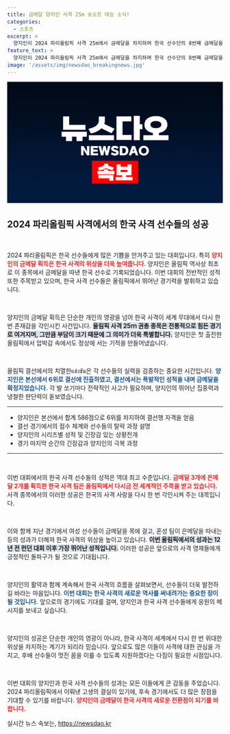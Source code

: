 ```yaml
---
title: 금메달 양지인 사격 25m 슛오프 대승 소식!
categories:
  - 스포츠
excerpt: >
  양지인이 2024 파리올림픽 사격 25m에서 금메달을 차지하며 한국 선수단의 8번째 금메달을 안겼습니다. 첫 올림픽 출전에서 거둔 영광의 순간, 그녀의 환한 미소와 함께 주목받고 있습니다!
feature_text: >
  양지인이 2024 파리올림픽 사격 25m에서 금메달을 차지하며 한국 선수단의 8번째 금메달을 안겼습니다. 첫 올림픽 출전에서 거둔 영광의 순간, 그녀의 환한 미소와 함께 주목받고 있습니다!
image: '/assets/img/newsdao_breakingnews.jpg'
---
```


<p><img src="/assets/img/newsdao_breakingnews.jpg" alt="pcversion 속보" /></p>

<h2 data-ke-size="size26">2024 파리올림픽 사격에서의 한국 사격 선수들의 성공</h2>

<p data-ke-size="size16">&nbsp;</p>

<p>2024 파리올림픽은 한국 선수들에게 많은 기쁨을 안겨주고 있는 대회입니다. 특히 <b><span style="color: #ee2323;">양지인의 금메달 획득은 한국 사격의 위상을 더욱 높여줍니다.</span></b> 양지인은 올림픽 역사상 최초로 이 종목에서 금메달을 따낸 한국 선수로 기록되었습니다. 이번 대회의 전반적인 성적 또한 주목받고 있으며, 한국 사격 선수들은 올림픽에서 뛰어난 경기력을 발휘하고 있습니다. </p>

<p data-ke-size="size16">&nbsp;</p>

<p>양지인의 금메달 획득은 단순한 개인의 영광을 넘어 한국 사격이 세계 무대에서 다시 한 번 존재감을 각인시킨 사건입니다. <b><span style="background-color: #21538527;">올림픽 사격 25ｍ 권총 종목은 전통적으로 힘든 경기로 여겨지며, 그만큼 부담이 크기 때문에 그 의미가 더욱 특별합니다.</span></b> 양지인은 첫 출전한 올림픽에서 압박감 속에서도 정상에 서는 기적을 만들어냈습니다. </p>

<p data-ke-size="size16">&nbsp;</p>

<p>올림픽 결선에서의 치열한แข่งขัน은 각 선수들의 실력을 검증하는 중요한 시간입니다. <b><span style="color: #1a5490;">양지인은 본선에서 6위로 결선에 진출하였고, 결선에서는 폭발적인 성적을 내며 금메달을 확정지었습니다.</span></b> 각 발 쏘기마다 전략적인 사고가 필요하며, 양지인의 뛰어난 집중력과 냉철한 판단력이 돋보였습니다. </p>

<hr>

<ul>
    <li>양지인은 본선에서 합계 586점으로 6위를 차지하여 결선행 자격을 얻음</li>
    <li>결선 경기에서의 점수 체계와 선수들의 탈락 과정 설명</li>
    <li>양지인의 시리즈별 성적 및 긴장감 있는 상황전개</li>
    <li>경기 마지막 순간의 긴장감과 양지인의 극복 과정</li>
</ul>

<hr>

<p data-ke-size="size16">&nbsp;</p>

<p>이번 대회에서의 한국 사격 선수들의 성적은 역대 최고 수준입니다. <b><span style="color: #ee2323;">금메달 3개에 은메달 2개를 획득한 한국 사격 팀은 올림픽에서 다시금 전 세계적인 주목을 받고 있습니다.</span></b> 사격 종목에서의 이러한 성공은 한국의 사격 사랑을 다시 한 번 각인시켜 주는 대목입니다. </p>

<p data-ke-size="size16">&nbsp;</p>

<p>이와 함께 지난 경기에서 여성 선수들이 금메달을 목에 걸고, 혼성 팀이 은메달을 따내는 등의 성과가 더해져 한국 사격의 위상을 높이고 있습니다. <b><span style="background-color: #21538527;">이번 올림픽에서의 성과는 12년 전 런던 대회 이후 가장 뛰어난 성적입니다.</span></b> 이러한 성공은 앞으로의 사격 영재들에게 긍정적인 돌파구가 될 것으로 기대됩니다. </p>

<p data-ke-size="size16">&nbsp;</p>

<p>양지인의 활약과 함께 계속해서 한국 사격의 흐름을 살펴보면서, 선수들이 더욱 발전하길 바라는 마음입니다. <b><span style="color: #1a5490;">이번 대회는 한국 사격의 새로운 역사를 써내려가는 중요한 장이 될 것입니다.</span></b> 앞으로의 경기에도 기대를 걸며, 양지인과 한국 사격 선수들에게 응원의 메시지를 보내고 싶습니다. </p>

<p data-ke-size="size16">&nbsp;</p>

<p>양지인의 성공은 단순한 개인의 영광이 아니라, 한국 사격이 세계에서 다시 한 번 위대한 위상을 차지하는 계기가 되리라 믿습니다. 앞으로도 많은 이들이 사격에 대한 관심을 가지고, 후배 선수들이 멋진 꿈을 이룰 수 있도록 지원하겠다는 다짐이 필요한 시점입니다. </p>

<p data-ke-size="size16">&nbsp;</p>

<p>이번 대회의 양지인과 한국 사격 선수들의 성과는 모든 이들에게 큰 감동을 주었습니다. 2024 파리올림픽에서 이뤄낸 고생의 결실이 있기에, 후속 경기에서도 더 많은 장점을 기대할 수 있기를 바랍니다. <b><span style="color: #ee2323;">양지인의 금메달이 한국 사격의 새로운 전환점이 되기를 바랍니다.</span></b></p>
실시간 뉴스 속보는, <a href="https://newsdao.kr" rel="dofollow">https://newsdao.kr</a>


